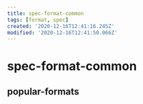 ```yaml
---
title: spec-format-common
tags: [format, spec]
created: '2020-12-16T12:41:16.245Z'
modified: '2020-12-16T12:41:50.066Z'
---
```


# spec-format-common

## popular-formats
